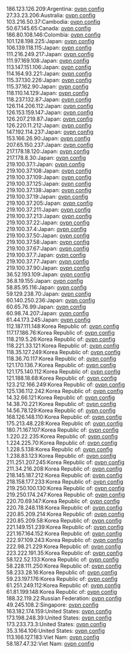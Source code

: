 186.123.126.209:Argentina: [ovpn config](vpn/186_123_126_209.ovpn)  
27.33.23.206:Australia: [ovpn config](vpn/27_33_23_206.ovpn)  
103.216.50.37:Cambodia: [ovpn config](vpn/103_216_50_37.ovpn)  
50.67.145.65:Canada: [ovpn config](vpn/50_67_145_65.ovpn)  
186.80.108.146:Colombia: [ovpn config](vpn/186_80_108_146.ovpn)  
101.128.198.225:Japan: [ovpn config](vpn/101_128_198_225.ovpn)  
106.139.118.115:Japan: [ovpn config](vpn/106_139_118_115.ovpn)  
111.216.249.217:Japan: [ovpn config](vpn/111_216_249_217.ovpn)  
111.97.169.108:Japan: [ovpn config](vpn/111_97_169_108.ovpn)  
113.147.151.106:Japan: [ovpn config](vpn/113_147_151_106.ovpn)  
114.164.93.221:Japan: [ovpn config](vpn/114_164_93_221.ovpn)  
115.37.130.226:Japan: [ovpn config](vpn/115_37_130_226.ovpn)  
115.37.162.90:Japan: [ovpn config](vpn/115_37_162_90.ovpn)  
118.110.14.129:Japan: [ovpn config](vpn/118_110_14_129.ovpn)  
118.237.132.87:Japan: [ovpn config](vpn/118_237_132_87.ovpn)  
126.114.206.112:Japan: [ovpn config](vpn/126_114_206_112.ovpn)  
126.153.159.147:Japan: [ovpn config](vpn/126_153_159_147.ovpn)  
126.207.219.87:Japan: [ovpn config](vpn/126_207_219_87.ovpn)  
126.220.11.212:Japan: [ovpn config](vpn/126_220_11_212.ovpn)  
147.192.114.237:Japan: [ovpn config](vpn/147_192_114_237.ovpn)  
153.166.26.90:Japan: [ovpn config](vpn/153_166_26_90.ovpn)  
207.65.150.237:Japan: [ovpn config](vpn/207_65_150_237.ovpn)  
217.178.18.120:Japan: [ovpn config](vpn/217_178_18_120.ovpn)  
217.178.8.30:Japan: [ovpn config](vpn/217_178_8_30.ovpn)  
219.100.37.1:Japan: [ovpn config](vpn/219_100_37_1.ovpn)  
219.100.37.108:Japan: [ovpn config](vpn/219_100_37_108.ovpn)  
219.100.37.109:Japan: [ovpn config](vpn/219_100_37_109.ovpn)  
219.100.37.125:Japan: [ovpn config](vpn/219_100_37_125.ovpn)  
219.100.37.138:Japan: [ovpn config](vpn/219_100_37_138.ovpn)  
219.100.37.19:Japan: [ovpn config](vpn/219_100_37_19.ovpn)  
219.100.37.205:Japan: [ovpn config](vpn/219_100_37_205.ovpn)  
219.100.37.211:Japan: [ovpn config](vpn/219_100_37_211.ovpn)  
219.100.37.213:Japan: [ovpn config](vpn/219_100_37_213.ovpn)  
219.100.37.22:Japan: [ovpn config](vpn/219_100_37_22.ovpn)  
219.100.37.4:Japan: [ovpn config](vpn/219_100_37_4.ovpn)  
219.100.37.50:Japan: [ovpn config](vpn/219_100_37_50.ovpn)  
219.100.37.58:Japan: [ovpn config](vpn/219_100_37_58.ovpn)  
219.100.37.67:Japan: [ovpn config](vpn/219_100_37_67.ovpn)  
219.100.37.7:Japan: [ovpn config](vpn/219_100_37_7.ovpn)  
219.100.37.77:Japan: [ovpn config](vpn/219_100_37_77.ovpn)  
219.100.37.90:Japan: [ovpn config](vpn/219_100_37_90.ovpn)  
36.52.193.109:Japan: [ovpn config](vpn/36_52_193_109.ovpn)  
36.8.19.155:Japan: [ovpn config](vpn/36_8_19_155.ovpn)  
58.85.95.116:Japan: [ovpn config](vpn/58_85_95_116.ovpn)  
59.129.238.70:Japan: [ovpn config](vpn/59_129_238_70.ovpn)  
60.140.250.236:Japan: [ovpn config](vpn/60_140_250_236.ovpn)  
60.65.76.99:Japan: [ovpn config](vpn/60_65_76_99.ovpn)  
60.98.74.207:Japan: [ovpn config](vpn/60_98_74_207.ovpn)  
61.44.173.245:Japan: [ovpn config](vpn/61_44_173_245.ovpn)  
112.187.111.148:Korea Republic of: [ovpn config](vpn/112_187_111_148.ovpn)  
117.17.186.76:Korea Republic of: [ovpn config](vpn/117_17_186_76.ovpn)  
118.219.5.26:Korea Republic of: [ovpn config](vpn/118_219_5_26.ovpn)  
118.221.33.121:Korea Republic of: [ovpn config](vpn/118_221_33_121.ovpn)  
118.35.127.249:Korea Republic of: [ovpn config](vpn/118_35_127_249.ovpn)  
118.36.70.117:Korea Republic of: [ovpn config](vpn/118_36_70_117.ovpn)  
121.170.136.7:Korea Republic of: [ovpn config](vpn/121_170_136_7.ovpn)  
121.175.140.112:Korea Republic of: [ovpn config](vpn/121_175_140_112.ovpn)  
121.188.18.68:Korea Republic of: [ovpn config](vpn/121_188_18_68.ovpn)  
123.212.166.249:Korea Republic of: [ovpn config](vpn/123_212_166_249.ovpn)  
125.136.112.242:Korea Republic of: [ovpn config](vpn/125_136_112_242.ovpn)  
14.32.66.121:Korea Republic of: [ovpn config](vpn/14_32_66_121.ovpn)  
14.38.70.221:Korea Republic of: [ovpn config](vpn/14_38_70_221.ovpn)  
14.56.78.129:Korea Republic of: [ovpn config](vpn/14_56_78_129.ovpn)  
168.126.148.110:Korea Republic of: [ovpn config](vpn/168_126_148_110.ovpn)  
175.213.48.228:Korea Republic of: [ovpn config](vpn/175_213_48_228.ovpn)  
180.71.167.107:Korea Republic of: [ovpn config](vpn/180_71_167_107.ovpn)  
1.220.22.235:Korea Republic of: [ovpn config](vpn/1_220_22_235.ovpn)  
1.224.225.70:Korea Republic of: [ovpn config](vpn/1_224_225_70.ovpn)  
1.228.5.138:Korea Republic of: [ovpn config](vpn/1_228_5_138.ovpn)  
1.238.83.123:Korea Republic of: [ovpn config](vpn/1_238_83_123.ovpn)  
211.251.207.245:Korea Republic of: [ovpn config](vpn/211_251_207_245.ovpn)  
211.34.216.208:Korea Republic of: [ovpn config](vpn/211_34_216_208.ovpn)  
218.145.187.212:Korea Republic of: [ovpn config](vpn/218_145_187_212.ovpn)  
218.158.177.233:Korea Republic of: [ovpn config](vpn/218_158_177_233.ovpn)  
219.250.100.130:Korea Republic of: [ovpn config](vpn/219_250_100_130.ovpn)  
219.250.174.247:Korea Republic of: [ovpn config](vpn/219_250_174_247.ovpn)  
220.70.69.147:Korea Republic of: [ovpn config](vpn/220_70_69_147.ovpn)  
220.78.248.118:Korea Republic of: [ovpn config](vpn/220_78_248_118.ovpn)  
220.85.209.214:Korea Republic of: [ovpn config](vpn/220_85_209_214.ovpn)  
220.85.209.58:Korea Republic of: [ovpn config](vpn/220_85_209_58.ovpn)  
221.149.151.239:Korea Republic of: [ovpn config](vpn/221_149_151_239.ovpn)  
221.167.164.152:Korea Republic of: [ovpn config](vpn/221_167_164_152.ovpn)  
222.97.109.243:Korea Republic of: [ovpn config](vpn/222_97_109_243.ovpn)  
222.98.21.229:Korea Republic of: [ovpn config](vpn/222_98_21_229.ovpn)  
223.222.191.35:Korea Republic of: [ovpn config](vpn/223_222_191_35.ovpn)  
58.122.52.133:Korea Republic of: [ovpn config](vpn/58_122_52_133.ovpn)  
58.228.111.250:Korea Republic of: [ovpn config](vpn/58_228_111_250.ovpn)  
58.233.28.16:Korea Republic of: [ovpn config](vpn/58_233_28_16.ovpn)  
59.23.197.176:Korea Republic of: [ovpn config](vpn/59_23_197_176.ovpn)  
61.251.249.112:Korea Republic of: [ovpn config](vpn/61_251_249_112.ovpn)  
61.81.199.148:Korea Republic of: [ovpn config](vpn/61_81_199_148.ovpn)  
188.32.119.22:Russian Federation: [ovpn config](vpn/188_32_119_22.ovpn)  
49.245.108.2:Singapore: [ovpn config](vpn/49_245_108_2.ovpn)  
163.182.174.159:United States: [ovpn config](vpn/163_182_174_159.ovpn)  
173.198.248.39:United States: [ovpn config](vpn/173_198_248_39.ovpn)  
173.233.73.3:United States: [ovpn config](vpn/173_233_73_3.ovpn)  
35.3.164.106:United States: [ovpn config](vpn/35_3_164_106.ovpn)  
113.166.127.183:Viet Nam: [ovpn config](vpn/113_166_127_183.ovpn)  
58.187.47.32:Viet Nam: [ovpn config](vpn/58_187_47_32.ovpn)  
